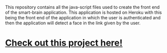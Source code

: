 This repository contains all the java-script files used to create the front end of the smart-brain application.
This application is hosted on Heroku with this being the front end of the application in which the user is authenticated and then the application will detect a face in the link given by the user.

# [Check out this project here!](https://face-detectionfrontend.herokuapp.com/)
